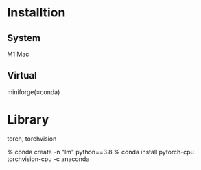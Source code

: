 # Installtion
## System
M1 Mac

## Virtual
miniforge(=conda)

# Library
torch, torchvision

% conda create -n "lm" python==3.8
% conda install pytorch-cpu torchvision-cpu -c anaconda